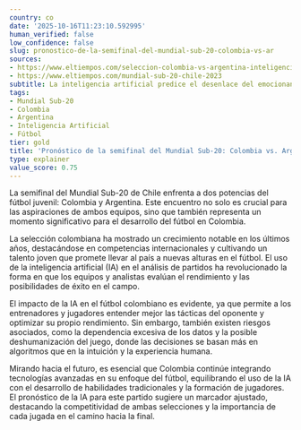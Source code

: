 ```yaml
---
country: co
date: '2025-10-16T11:23:10.592995'
human_verified: false
low_confidence: false
slug: pronostico-de-la-semifinal-del-mundial-sub-20-colombia-vs-ar
sources:
- https://www.eltiempos.com/seleccion-colombia-vs-argentina-inteligencia-artificial
- https://www.eltiempos.com/mundial-sub-20-chile-2023
subtitle: La inteligencia artificial predice el desenlace del emocionante encuentro
tags:
- Mundial Sub-20
- Colombia
- Argentina
- Inteligencia Artificial
- Fútbol
tier: gold
title: 'Pronóstico de la semifinal del Mundial Sub-20: Colombia vs. Argentina'
type: explainer
value_score: 0.75
---
```


<p>La semifinal del Mundial Sub-20 de Chile enfrenta a dos potencias del fútbol juvenil: Colombia y Argentina. Este encuentro no solo es crucial para las aspiraciones de ambos equipos, sino que también representa un momento significativo para el desarrollo del fútbol en Colombia.</p><p>La selección colombiana ha mostrado un crecimiento notable en los últimos años, destacándose en competencias internacionales y cultivando un talento joven que promete llevar al país a nuevas alturas en el fútbol. El uso de la inteligencia artificial (IA) en el análisis de partidos ha revolucionado la forma en que los equipos y analistas evalúan el rendimiento y las posibilidades de éxito en el campo.</p><p>El impacto de la IA en el fútbol colombiano es evidente, ya que permite a los entrenadores y jugadores entender mejor las tácticas del oponente y optimizar su propio rendimiento. Sin embargo, también existen riesgos asociados, como la dependencia excesiva de los datos y la posible deshumanización del juego, donde las decisiones se basan más en algoritmos que en la intuición y la experiencia humana.</p><p>Mirando hacia el futuro, es esencial que Colombia continúe integrando tecnologías avanzadas en su enfoque del fútbol, equilibrando el uso de la IA con el desarrollo de habilidades tradicionales y la formación de jugadores. El pronóstico de la IA para este partido sugiere un marcador ajustado, destacando la competitividad de ambas selecciones y la importancia de cada jugada en el camino hacia la final.</p>